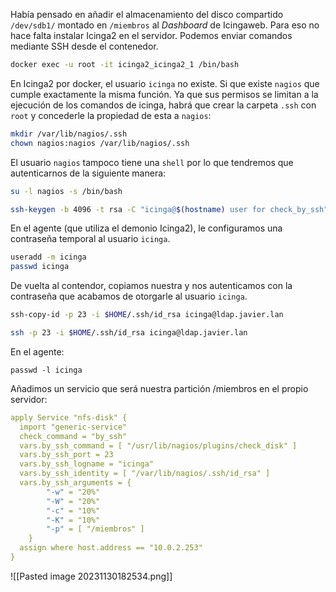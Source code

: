 Había pensado en añadir el almacenamiento del disco compartido `/dev/sdb1/` montado en `/miembros` al *Dashboard* de Icingaweb. Para eso no hace falta instalar Icinga2 en el servidor. Podemos enviar comandos mediante SSH desde el contenedor. 

```bash
docker exec -u root -it icinga2_icinga2_1 /bin/bash
```

En Icinga2 por docker, el usuario `icinga` no existe. Si que existe `nagios` que cumple exactamente la misma función. Ya que sus permisos se limitan a la ejecución de los comandos de icinga, habrá que crear la carpeta `.ssh` con `root` y concederle la propiedad de esta a `nagios`:
```bash
mkdir /var/lib/nagios/.ssh
chown nagios:nagios /var/lib/nagios/.ssh
```
El usuario `nagios` tampoco tiene una `shell` por lo que tendremos que autenticarnos de la siguiente manera:
```bash
su -l nagios -s /bin/bash
```
```bash
ssh-keygen -b 4096 -t rsa -C "icinga@$(hostname) user for check_by_ssh" -f $HOME/.ssh/id_rsa
```

En el agente (que utiliza el demonio Icinga2), le configuramos una contraseña temporal al usuario `icinga`.
```bash
useradd -m icinga
passwd icinga
```

De vuelta al contendor, copiamos nuestra y nos autenticamos con la contraseña que acabamos de otorgarle al usuario ``icinga``. 
```bash
ssh-copy-id -p 23 -i $HOME/.ssh/id_rsa icinga@ldap.javier.lan
```
```bash
ssh -p 23 -i $HOME/.ssh/id_rsa icinga@ldap.javier.lan
```

En el agente:
```
passwd -l icinga
```

Añadimos un servicio que será nuestra partición /miembros en el propio servidor:
```yaml
apply Service "nfs-disk" {
  import "generic-service"
  check_command = "by_ssh"
  vars.by_ssh_command = [ "/usr/lib/nagios/plugins/check_disk" ]
  vars.by_ssh_port = 23
  vars.by_ssh_logname = "icinga"
  vars.by_ssh_identity = [ "/var/lib/nagios/.ssh/id_rsa" ]
  vars.by_ssh_arguments = {
        "-w" = "20%"
        "-W" = "20%"
        "-c" = "10%"
        "-K" = "10%"
        "-p" = [ "/miembros" ]
    }
  assign where host.address == "10.0.2.253"
}
```

![[Pasted image 20231130182534.png]]


